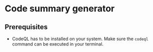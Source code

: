 # Code summary generator

## Prerequisites

- CodeQL has to be installed on your system.
  Make sure the `codeql` command can be executed in your terminal.

